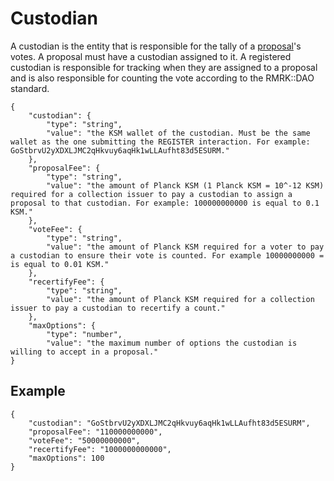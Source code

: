# Custodian

A custodian is the entity that is responsible for the tally of a [proposal](proposal.md)'s votes. A proposal must have a custodian assigned to it.
A registered custodian is responsible for tracking when they are assigned to a proposal and is also responsible for counting the vote according to the RMRK::DAO standard.

```
{
	"custodian": {
		"type": "string",
		"value": "the KSM wallet of the custodian. Must be the same wallet as the one submitting the REGISTER interaction. For example: GoStbrvU2yXDXLJMC2qHkvuy6aqHk1wLLAufht83d5ESURM."
	},
	"proposalFee": {
		"type": "string",
		"value": "the amount of Planck KSM (1 Planck KSM = 10^-12 KSM) required for a collection issuer to pay a custodian to assign a proposal to that custodian. For example: 100000000000 is equal to 0.1 KSM."
	},
	"voteFee": {
		"type": "string",
		"value": "the amount of Planck KSM required for a voter to pay a custodian to ensure their vote is counted. For example 10000000000 = is equal to 0.01 KSM."
	},
	"recertifyFee": {
		"type": "string",
		"value": "the amount of Planck KSM required for a collection issuer to pay a custodian to recertify a count."
	},
	"maxOptions": {
		"type": "number",
		"value": "the maximum number of options the custodian is willing to accept in a proposal."
}
```

## Example

```
{
	"custodian": "GoStbrvU2yXDXLJMC2qHkvuy6aqHk1wLLAufht83d5ESURM",
	"proposalFee": "110000000000",
	"voteFee": "50000000000",
	"recertifyFee": "1000000000000",
	"maxOptions": 100
}
```
